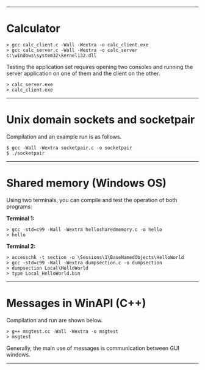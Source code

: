 <hr>

<h1>Calculator</h1>

```
> gcc calc_client.c -Wall -Wextra -o calc_client.exe
> gcc calc_server.c -Wall -Wextra -o calc_server c:\windows\system32\kernel132.dll
```
Testing the application set requires opening two consoles and running the server application on one of them and the client on the other.
```
> calc_server.exe
> calc_client.exe
```

<hr>

<h1>Unix domain sockets and socketpair</h1>
Compilation and an example run is as follows.

```
$ gcc -Wall -Wextra socketpair.c -o socketpair
$ ./socketpair
```

<hr>

<h1>Shared memory (Windows OS)</h1>
Using two terminals, you can compile and test the operation of both programs:

<b>Terminal 1:</b>
```
> gcc -std=c99 -Wall -Wextra hellosharedmemory.c -o hello
> hello
```

<b>Terminal 2:</b>
```
> accesschk -t section -o \Sessions\1\BaseNamedObjects\HelloWorld
> gcc -std=c99 -Wall -Wextra dumpsection.c -o dumpsection
> dumpsection Local\HelloWorld
> type Local_HelloWorld.bin
```

<hr>

<h1>Messages in WinAPI (C++)</h1>

Compilation and run are shown below.

```
> g++ msgtest.cc -Wall -Wextra -o msgtest
> msgtest
```
Generally, the main use of messages is communication between GUI windows.

<hr>
